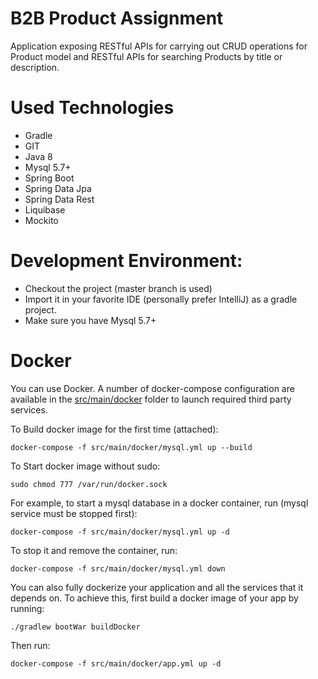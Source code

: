 
# B2B Product Assignment

Application exposing RESTful APIs for carrying out CRUD operations for Product model and RESTful APIs for searching Products by title or description.

# Used Technologies

* Gradle
* GIT
* Java 8
* Mysql 5.7+
* Spring Boot
* Spring Data Jpa
* Spring Data Rest
* Liquibase
* Mockito

# Development Environment:

* Checkout the project (master branch is used)
* Import it in your favorite IDE (personally prefer IntelliJ) as a gradle project.
* Make sure you have Mysql 5.7+

# Docker

You can use Docker. A number of docker-compose configuration are available in the [src/main/docker](src/main/docker) folder to launch required third party services.

To Build docker image for the first time (attached):

    docker-compose -f src/main/docker/mysql.yml up --build

To Start docker image without sudo:

    sudo chmod 777 /var/run/docker.sock

For example, to start a mysql database in a docker container, run (mysql service must be stopped first):

    docker-compose -f src/main/docker/mysql.yml up -d

To stop it and remove the container, run:

    docker-compose -f src/main/docker/mysql.yml down

You can also fully dockerize your application and all the services that it depends on.
To achieve this, first build a docker image of your app by running:

    ./gradlew bootWar buildDocker

Then run:

    docker-compose -f src/main/docker/app.yml up -d
